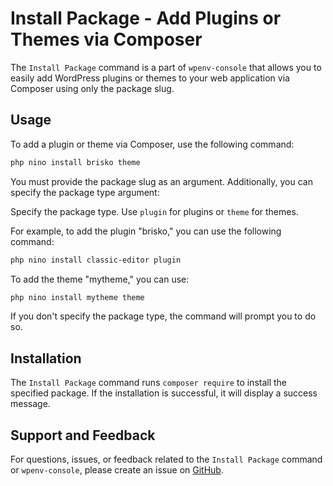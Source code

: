 # Install Package - Add Plugins or Themes via Composer

The `Install Package` command is a part of `wpenv-console` that allows you to easily add WordPress plugins or themes to your web application via Composer using only the package slug.

## Usage

To add a plugin or theme via Composer, use the following command:

```bash
php nino install brisko theme
```

You must provide the package slug as an argument. Additionally, you can specify the package type argument:

Specify the package type. Use `plugin` for plugins or `theme` for themes.

For example, to add the plugin "brisko," you can use the following command:

```bash
php nino install classic-editor plugin
```

To add the theme "mytheme," you can use:

```bash
php nino install mytheme theme
```

If you don't specify the package type, the command will prompt you to do so.

## Installation

The `Install Package` command runs `composer require` to install the specified package. If the installation is successful, it will display a success message.

## Support and Feedback

For questions, issues, or feedback related to the `Install Package` command or `wpenv-console`, please create an issue on [GitHub](https://github.com/devuri/wpenv-console/issues).
